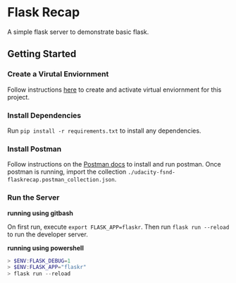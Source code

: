 # Flask Recap

A simple flask server to demonstrate basic flask.

## Getting Started

### Create a Virutal Enviornment

Follow instructions [here](https://packaging.python.org/guides/installing-using-pip-and-virtual-environments/) to create and activate virtual enviornment for this project.

### Install Dependencies

Run `pip install -r requirements.txt` to install any dependencies.

### Install Postman

Follow instructions on the [Postman docs](https://www.getpostman.com/) to install and run postman. Once postman is running, import the collection `./udacity-fsnd-flaskrecap.postman_collection.json`.

### Run the Server
<b>running using gitbash</b>

On first run, execute `export FLASK_APP=flaskr`. Then run `flask run --reload` to run the developer server.

<b>running using powershell</b>
```powershell
> $ENV:FLASK_DEBUG=1
> $ENV:FLASK_APP="flaskr"
> flask run --reload
```
